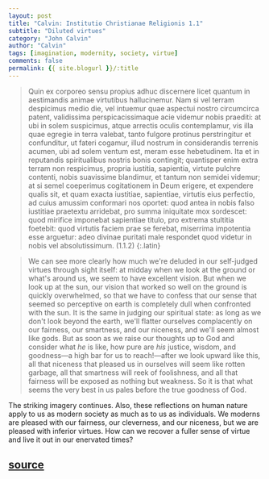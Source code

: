 ```yaml
---
layout: post
title: "Calvin: Institutio Christianae Religionis 1.1"
subtitle: "Diluted virtues"
category: "John Calvin"
author: "Calvin"
tags: [imagination, modernity, society, virtue]
comments: false
permalink: {{ site.blogurl }}/:title
---
```


> Quin ex corporeo sensu propius adhuc discernere licet quantum in aestimandis animae virtutibus hallucinemur. Nam si vel terram despicimus medio die, vel intuemur quae aspectui nostro circumcirca patent, validissima perspicacissimaque acie videmur nobis praediti: at ubi in solem suspicimus, atque arrectis oculis contemplamur, vis illa quae egregie in terra valebat, tanto fulgore protinus perstringitur et confunditur, ut fateri cogamur, illud nostrum in considerandis terrenis acumen, ubi ad solem ventum est, meram esse hebetudinem. Ita et in reputandis spiritualibus nostris bonis contingit; quantisper enim extra terram non respicimus, propria iustitia, sapientia, virtute pulchre contenti, nobis suavissime blandimur, et tantum non semidei videmur; at si semel coeperimus cogitationem in Deum erigere, et expendere qualis sit, et quam exacta iustitiae, sapientiae, virtutis eius perfectio, ad cuius amussim conformari nos oportet: quod antea in nobis falso iustitiae praetextu arridebat, pro summa iniquitate mox sordescet: quod mirifice imponebat sapientiae titulo, pro extrema stultitia foetebit: quod virtutis faciem prae se ferebat, miserrima impotentia esse arguetur: adeo divinae puritati male respondet quod videtur in nobis vel absolutissimum. (1.1.2)
{:.latin}

> We can see more clearly how much we're deluded in our self-judged virtues through sight itself: at midday when we look at the ground or what's around us, we seem to have excellent vision. But when we look up at the sun, our vision that worked so well on the ground is quickly overwhelmed, so that we have to confess that our sense that seemed so perceptive on earth is completely dull when confronted with the sun. It is the same in judging our spiritual state: as long as we don't look beyond the earth, we'll flatter ourselves complacently on our fairness, our smartness, and our niceness, and we'll seem almost like gods. But as soon as we raise our thoughts up to God and consider what *he* is like, how pure are *his* justice, wisdom, and goodness—a high bar for us to reach!—after we look upward like this, all that niceness that pleased us in ourselves will seem like rotten garbage, all that smartness will reek of foolishness, and all that fairness will be exposed as nothing but weakness. So it is that what seems the very best in us pales before the true goodness of God.

The striking imagery continues. Also, these reflections on human nature apply to us as modern society as much as to us as individuals. We moderns are pleased with our fairness, our cleverness, and our niceness, but we are pleased with inferior virtues. How can we recover a fuller sense of virtue and live it out in our enervated times?

<h2 class="post-source"><a href="https://books.google.com/books?id=9ThJAAAAcAAJ&pg=PA2"><i class="fas fa-book" aria-hidden="true"></i> source</a></h2>